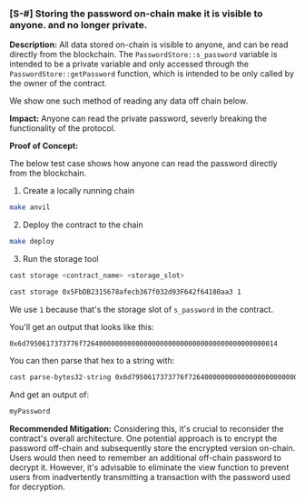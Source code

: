 ### [S-#] Storing the password on-chain make it is visible to anyone. and no longer private.

**Description:** All data stored on-chain is visible to anyone, and can be read directly from the blockchain. The `PasswordStore::s_password` variable is intended to be a private variable and only accessed through the `PasswordStore::getPassword` function, which is intended to be only called by the owner of the contract.

We show one such method of reading any data off chain below.

**Impact:** Anyone can read the private password, severly breaking the functionality of the protocol.

**Proof of Concept:**

The below test case shows how anyone can read the password directly from the blockchain.

1. Create a locally running chain

```bash
make anvil
```

2. Deploy the contract to the chain

```bash
make deploy
```

3. Run the storage tool

```bash
cast storage <contract_name> <storage_slot>
```

```bash
cast storage 0x5FbDB2315678afecb367f032d93F642f64180aa3 1
```

We use `1` because that's the storage slot of `s_password` in the contract.

You'll get an output that looks like this:

`0x6d7950617373776f726400000000000000000000000000000000000000000014`

You can then parse that hex to a string with:

```bash
cast parse-bytes32-string 0x6d7950617373776f726400000000000000000000000000000000000000000014
```

And get an output of:

```bash
myPassword
```

**Recommended Mitigation:** Considering this, it's crucial to reconsider the contract's overall architecture. One potential approach is to encrypt the password off-chain and subsequently store the encrypted version on-chain. Users would then need to remember an additional off-chain password to decrypt it. However, it's advisable to eliminate the view function to prevent users from inadvertently transmitting a transaction with the password used for decryption.
